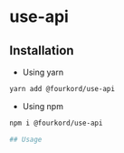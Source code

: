 # use-api

## Installation
* Using yarn
```sh
yarn add @fourkord/use-api
```
* Using npm
```sh
npm i @fourkord/use-api

## Usage

